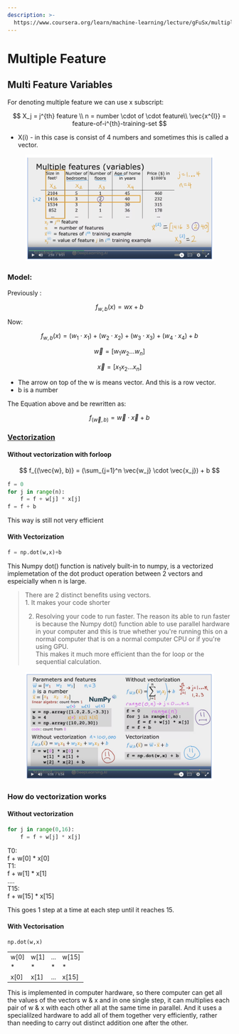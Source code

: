 ```yaml
---
description: >-
  https://www.coursera.org/learn/machine-learning/lecture/gFuSx/multiple-features
---
```


# Multiple Feature

## Multi Feature Variables

For denoting multiple feature we can use x subscript:

$$
X_j = j^{th} feature \\
n = number \cdot of \cdot feature\\
\vec{x^{I}} = feature-of-i^{th}-training-set
$$



* X(i) - in this case is consist of 4 numbers and sometimes this is called a vector. &#x20;

<figure><img src="../../.gitbook/assets/image.png" alt=""><figcaption></figcaption></figure>

### Model:

Previously :&#x20;

$$
f_{w,b}(x) = wx +b
$$

Now:

$$
f_{w,b}(x) = (w_1\cdot x_1)+ (w_2 \cdot x_2) + (w_3 \cdot x_3) + (w_4 \cdot x_4 )+ b
$$

$$
\vec{w} = [w_1 w_2... w_n]
$$

$$
\vec{x} = [x_1x_2...x_n]
$$

* The arrow on top of the w is means vector. And this is a row vector.
* b is a number&#x20;

The Equation above and be rewritten as:&#x20;

$$
f_{(\vec{w}, b)} = \vec{w} \cdot \vec{x} + b
$$

### [Vectorization](https://www.coursera.org/learn/machine-learning/lecture/ismjc/vectorization-part-1)

#### Without vectorization with forloop

$$
f_{(\vec{w}, b)} = (\sum_{j=1}^n  \vec{w_j} \cdot \vec{x_j}) + b
$$

```python
f = 0
for j in range(n):
    f = f + w[j] * x[j]
f = f + b
```

This way is still not very efficient

#### With Vectorization

```python
f = np.dot(w,x)+b
```

This Numpy dot() function is natively built-in to numpy, is a vectorized implemetation of the dot product operation between 2 vectors and espeicially when n is large.&#x20;

> There are 2 distinct benefits using vectors. \
> &#x20; 1\.  It makes your code shorter
>
> 2. Resolving your code to run faster. The reason its able to run faster is because the Numpy dot() function able to use parallel hardware in your computer and this is true whether you're running this on a normal computer that is on a normal computer CPU or if you're using GPU.\
>    This makes it much more efficient than the for loop or the sequential calculation. &#x20;

<figure><img src="../../.gitbook/assets/image (1).png" alt=""><figcaption></figcaption></figure>

### How do vectorization works

#### Without vectorization

```python
for j in range(0,16):
    f = f + w[j] * x[j]
```

T0:\
&#x20;    f + w\[0] \* x\[0]\
T1:\
&#x20;    f + w\[1] \* x\[1]\
....\
T15:\
&#x20;    f + w\[15] \* x\[15]

&#x20;This goes 1 step at a time at each step until it reaches 15.

#### With Vectorisation

```python
np.dot(w,x)
```

|       |       |     |        |
| ----- | ----- | --- | ------ |
| w\[0] | w\[1] | ... | w\[15] |
| \*    | \*    | \*  | \*     |
| x\[0] | x\[1] | ... | x\[15] |

This is implemented in computer hardware, so there computer can get all the values of the vectors w & x and in one single step, it can multiplies each pair of w & x with each other all at the same time in parallel. And it uses a specialilzed hardware to add all of them together very efficiently, rather than needing to carry out distinct addition one after the other.
